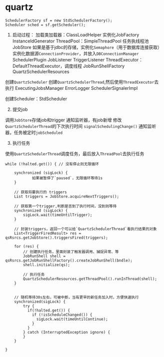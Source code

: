 # quartz

```
SchedulerFactory sf = new StdSchedulerFactory();
Scheduler sched = sf.getScheduler();
```

1. 启动过程：
加载类加载器：ClassLoadHelper
实例化JobFactory
InstanceIdGenerator
ThreadPool：SimpleThreadPool 任务执线程池
JobStore
如果是基于jdbc的存储，实例化`Semaphore`（用于数据库连接获取）
实例化数据源`ConnectionProvider`，并放入`DBConnectionManager`
SchedulerPlugin
JobListener
TriggerListener
ThreadExecutor：DefaultThreadExecutor，调度线程
JobRunShellFactory
QuartzSchedulerResources

创建`QuartzScheduler`
	创建`QuartzSchedulerThread`,然后使用`ThreadExecutor`去执行
	ExecutingJobsManager
	ErrorLogger
	SchedulerSignalerImpl	

创建Scheduler：StdScheduler


2. 提交job

调用`JobStore`存储job和trigger
通知监听器，有job新增
修改`QuartzSchedulerThread`的下次执行时间 `signalSchedulingChange()`
通知监听器，任务被定时`jobScheduled`


3. 执行任务

使用`QuartzSchedulerThread`调度任务，最后放入`ThreadPool`去执行任务

```
while (!halted.get()) { // 没有停止则无限循环
	
	synchronized (sigLock) {
			如果被暂停了`paused`，无限循环等待1s
	}
	
	// 获取将要执行的 triggers
	List triggers = JobStore.acquireNextTriggers();

	// 获取第一个trigger,判断是否到了执行时间，没到则等待
	synchronized (sigLock) {
		sigLock.wait(timeUntilTrigger);
	}
	
	// 封装triggers，返回一个可以给`QuartzSchedulerThread`看执行结果的对象
	List<TriggerFiredResult> res = qsRsrcs.getJobStore().triggersFired(triggers);
	
	for (res) {
		// 创建执行任务，里面封装了触发器调用、捕捉异常、等
		JobRunShell shell = qsRsrcs.getJobRunShellFactory().createJobRunShell(bndle);
		shell.initialize(qs);
		
		// 执行任务
		QuartzSchedulerResources.getThreadPool().runInThread(shell);
	}
	
	
	// 随机等待30s左右，可被中断，当有更早的新任务加入时，方便快速执行
	synchronized(sigLock) {
		try {
		  if(!halted.get()) {
			if (!isScheduleChanged()) {
			  sigLock.wait(timeUntilContinue);
			}
		  }
		} catch (InterruptedException ignore) {
		}
	}
	
}
```
